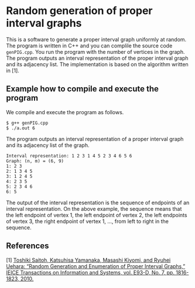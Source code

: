 # Random generation of proper interval graphs

This is a software to generate a proper interval graph uniformly at random. The program is written in C++ and you can complile the source code `genPIG.cpp`. You run the program with the number of vertices in the graph. The program outputs an interval representation of the proper interval graph and its adjacency list. The implementation is based on the algorithm written in [1].

## Example how to compile and execute the program

We compile and execute the program as follows. 

```
$ g++ genPIG.cpp
$ ./a.out 6
```

The program outputs an interval representation of a proper interval graph and its adjacency list of the graph. 

```
Interval representation: 1 2 3 1 4 5 2 3 4 6 5 6
Graph: (n, m) = (6, 9)
1: 2 3 
2: 1 3 4 5 
3: 1 2 4 5 
4: 2 3 5 
5: 2 3 4 6 
6: 5 
```

The output of the interval representation is the sequence of endpoints of an interval representation. On the above example, the sequence means that the left endpoint of vertex 1, the left endpoint of vertex 2, the left endpoints of vertex 3, the right endpoint of vertex 1, ..., from left to right in the sequence.


## References
[1] [Toshiki Saitoh, Katsuhisa Yamanaka, Masashi Kiyomi, and Ryuhei Uehara: “Random Generation and Enumeration of Proper Interval Graphs,” IEICE Transactions on Information and Systems, vol. E93-D, No. 7, pp. 1816-1823, 2010.](https://www.jstage.jst.go.jp/article/transinf/E93.D/7/E93.D_7_1816/_article)

